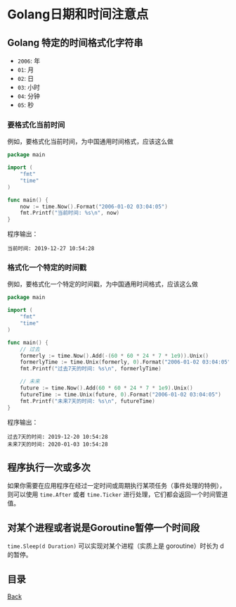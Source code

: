 # Golang日期和时间注意点

## Golang 特定的时间格式化字符串


- `2006`: 年 
- `01`: 月
- `02`: 日
- `03`: 小时
- `04`: 分钟
- `05`: 秒

### 要格式化当前时间

例如，要格式化当前时间，为中国通用时间格式，应该这么做

```go
package main

import (
	"fmt"
	"time"
)

func main() {
	now := time.Now().Format("2006-01-02 03:04:05")
	fmt.Printf("当前时间: %s\n", now)
}
```

程序输出：

```shell
当前时间: 2019-12-27 10:54:28
```

### 格式化一个特定的时间戳

例如，要格式化一个特定的时间戳，为中国通用时间格式，应该这么做

```go
package main

import (
	"fmt"
	"time"
)

func main() {
	// 过去
	formerly := time.Now().Add(-(60 * 60 * 24 * 7 * 1e9)).Unix()
	formerlyTime := time.Unix(formerly, 0).Format("2006-01-02 03:04:05")
	fmt.Printf("过去7天的时间: %s\n", formerlyTime)

	// 未来
	future := time.Now().Add(60 * 60 * 24 * 7 * 1e9).Unix()
	futureTime := time.Unix(future, 0).Format("2006-01-02 03:04:05")
	fmt.Printf("未来7天的时间: %s\n", futureTime)
}
```

程序输出：

```shell
过去7天的时间: 2019-12-20 10:54:28
未来7天的时间: 2020-01-03 10:54:28
```

## 程序执行一次或多次

如果你需要在应用程序在经过一定时间或周期执行某项任务（事件处理的特例），则可以使用 `time.After` 或者 `time.Ticker` 进行处理，它们都会返回一个时间管道值。
 
## 对某个进程或者说是Goroutine暂停一个时间段 

`time.Sleep(d Duration)` 可以实现对某个进程（实质上是 goroutine）时长为 d 的暂停。

## 目录
[Back](../GolangNotice.md)